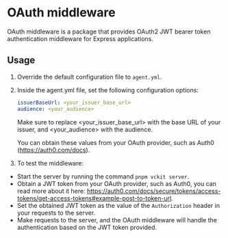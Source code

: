 # OAuth middleware

OAuth middleware is a package that provides OAuth2 JWT bearer token authentication middleware for Express applications.

## Usage

1. Override the default configuration file to `agent.yml`.
2. Inside the agent.yml file, set the following configuration options:

   ```yaml
   issuerBaseUrl: <your_issuer_base_url>
   audience: <your_audience>
   ```

   Make sure to replace <your_issuer_base_url> with the base URL of your issuer, and <your_audience> with the audience.

   You can obtain these values from your OAuth provider, such as Auth0 (https://auth0.com/docs).

3. To test the middleware:

- Start the server by running the command `pnpm vckit server`.
- Obtain a JWT token from your OAuth provider, such as Auth0, you can read more about it here: https://auth0.com/docs/secure/tokens/access-tokens/get-access-tokens#example-post-to-token-url.
- Set the obtained JWT token as the value of the `Authorization` header in your requests to the server.
- Make requests to the server, and the OAuth middleware will handle the authentication based on the JWT token provided.
